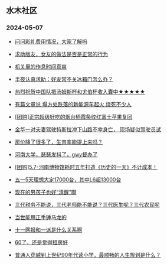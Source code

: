 ## 水木社区 
### 2024-05-07

+ [问问彩礼费用情况，大家了解吗](https://www.mysmth.net/nForum/article/Age/20358165)

+ [求助版友，女友的做法是否是正常的行为](https://www.mysmth.net/nForum/article/Love/6293815)

+ [机关里的作息时间真爽](https://www.mysmth.net/nForum/article/WorkingLife/38518)

+ [半夜认真求助：好友常不关冰箱门怎么办？](https://www.mysmth.net/nForum/article/FamilyLife/1766684767)

+ [热烈祝贺中国队把汤姆斯杯和尤伯杯收入囊中★★★★★](https://www.mysmth.net/nForum/article/Badminton/579604)

+ [有篇文章说 塌方处跌落的新能源车起火 烧死不少人](https://www.mysmth.net/nForum/article/AutoWorld/1944824352)

+ [[团购]正宗超级好吃的烟台栖霞条纹红富士苹果复团](https://www.mysmth.net/nForum/article/ADAgent_TG/1320891)

+ [金华一对夫妻驾驶特斯拉冲下山路不幸身亡， 现场疑似驾驶员试](https://www.mysmth.net/nForum/article/GreenAuto/1566512)

+ [房价降了很多了，生育率能提上来吗？](https://www.mysmth.net/nForum/article/OurEstate/2963152)

+ [河南大学，瑟瑟发抖了，gwy督办了](https://www.mysmth.net/nForum/article/GaoKao/554597)

+ [[团购]5.7-河南博物馆耗时五年打造《历史的一天》不计成本！](https://www.mysmth.net/nForum/article/ADAgent_TG/1320971)

+ [五一5天理想大定17000台，其中L6超13000台](https://www.mysmth.net/nForum/article/GreenAuto/1568429)

+ [现在的男孩子也好“清醒”啊](https://www.mysmth.net/nForum/article/FamilyLife/1766685026)

+ [三代税务不能说，三代老师能不能说？三代医生呢？三代农民呢](https://www.mysmth.net/nForum/article/WorkingLife/36198)

+ [当世能用正手锤马龙的](https://www.mysmth.net/nForum/article/Pingpang/2807)

+ [十一网报和一派是什么关系啊](https://www.mysmth.net/nForum/article/ChildEducation/2379284)

+ [60了，还是觉得租房好](https://www.mysmth.net/nForum/article/OurEstate/2964413)

+ [普通人穿越到上世纪90年代读小学，最顺畅的人生规划是什么？](https://www.mysmth.net/nForum/article/NetNovel/486436)

